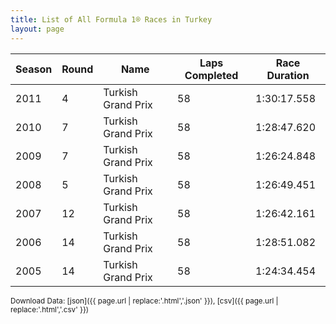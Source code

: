 ```yaml
---
title: List of All Formula 1® Races in Turkey
layout: page
---
```


| Season | Round | Name | Laps Completed | Race Duration |
|--|--|--|--|--|
| 2011 | 4 | Turkish Grand Prix | 58 | 1:30:17.558 |
| 2010 | 7 | Turkish Grand Prix | 58 | 1:28:47.620 |
| 2009 | 7 | Turkish Grand Prix | 58 | 1:26:24.848 |
| 2008 | 5 | Turkish Grand Prix | 58 | 1:26:49.451 |
| 2007 | 12 | Turkish Grand Prix | 58 | 1:26:42.161 |
| 2006 | 14 | Turkish Grand Prix | 58 | 1:28:51.082 |
| 2005 | 14 | Turkish Grand Prix | 58 | 1:24:34.454 |

<small>Download Data: [json]({{ page.url | replace:'.html','.json' }}), [csv]({{ page.url | replace:'.html','.csv' }})</small>

